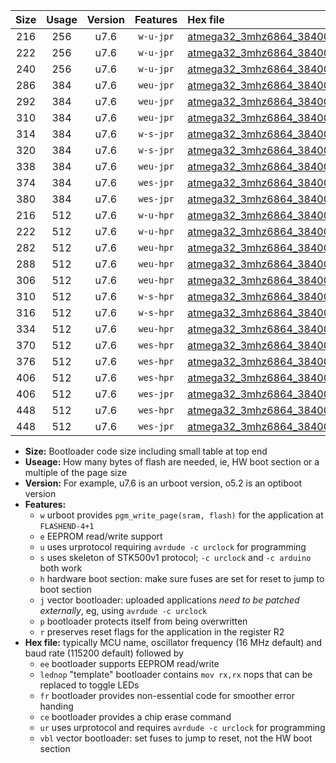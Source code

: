 |Size|Usage|Version|Features|Hex file|
|:-:|:-:|:-:|:-:|:--|
|216|256|u7.6|`w-u-jpr`|[atmega32_3mhz6864_38400bps_ur_vbl.hex](https://raw.githubusercontent.com/stefanrueger/urboot/main/atmega32_3mhz6864_38400bps_ur_vbl.hex)|
|222|256|u7.6|`w-u-jpr`|[atmega32_3mhz6864_38400bps_lednop_ur_vbl.hex](https://raw.githubusercontent.com/stefanrueger/urboot/main/atmega32_3mhz6864_38400bps_lednop_ur_vbl.hex)|
|240|256|u7.6|`w-u-jpr`|[atmega32_3mhz6864_38400bps_lednop_fr_ur_vbl.hex](https://raw.githubusercontent.com/stefanrueger/urboot/main/atmega32_3mhz6864_38400bps_lednop_fr_ur_vbl.hex)|
|286|384|u7.6|`weu-jpr`|[atmega32_3mhz6864_38400bps_ee_ur_vbl.hex](https://raw.githubusercontent.com/stefanrueger/urboot/main/atmega32_3mhz6864_38400bps_ee_ur_vbl.hex)|
|292|384|u7.6|`weu-jpr`|[atmega32_3mhz6864_38400bps_ee_lednop_ur_vbl.hex](https://raw.githubusercontent.com/stefanrueger/urboot/main/atmega32_3mhz6864_38400bps_ee_lednop_ur_vbl.hex)|
|310|384|u7.6|`weu-jpr`|[atmega32_3mhz6864_38400bps_ee_lednop_fr_ur_vbl.hex](https://raw.githubusercontent.com/stefanrueger/urboot/main/atmega32_3mhz6864_38400bps_ee_lednop_fr_ur_vbl.hex)|
|314|384|u7.6|`w-s-jpr`|[atmega32_3mhz6864_38400bps_vbl.hex](https://raw.githubusercontent.com/stefanrueger/urboot/main/atmega32_3mhz6864_38400bps_vbl.hex)|
|320|384|u7.6|`w-s-jpr`|[atmega32_3mhz6864_38400bps_lednop_vbl.hex](https://raw.githubusercontent.com/stefanrueger/urboot/main/atmega32_3mhz6864_38400bps_lednop_vbl.hex)|
|338|384|u7.6|`weu-jpr`|[atmega32_3mhz6864_38400bps_ee_lednop_fr_ce_ur_vbl.hex](https://raw.githubusercontent.com/stefanrueger/urboot/main/atmega32_3mhz6864_38400bps_ee_lednop_fr_ce_ur_vbl.hex)|
|374|384|u7.6|`wes-jpr`|[atmega32_3mhz6864_38400bps_ee_vbl.hex](https://raw.githubusercontent.com/stefanrueger/urboot/main/atmega32_3mhz6864_38400bps_ee_vbl.hex)|
|380|384|u7.6|`wes-jpr`|[atmega32_3mhz6864_38400bps_ee_lednop_vbl.hex](https://raw.githubusercontent.com/stefanrueger/urboot/main/atmega32_3mhz6864_38400bps_ee_lednop_vbl.hex)|
|216|512|u7.6|`w-u-hpr`|[atmega32_3mhz6864_38400bps_ur.hex](https://raw.githubusercontent.com/stefanrueger/urboot/main/atmega32_3mhz6864_38400bps_ur.hex)|
|222|512|u7.6|`w-u-hpr`|[atmega32_3mhz6864_38400bps_lednop_ur.hex](https://raw.githubusercontent.com/stefanrueger/urboot/main/atmega32_3mhz6864_38400bps_lednop_ur.hex)|
|282|512|u7.6|`weu-hpr`|[atmega32_3mhz6864_38400bps_ee_ur.hex](https://raw.githubusercontent.com/stefanrueger/urboot/main/atmega32_3mhz6864_38400bps_ee_ur.hex)|
|288|512|u7.6|`weu-hpr`|[atmega32_3mhz6864_38400bps_ee_lednop_ur.hex](https://raw.githubusercontent.com/stefanrueger/urboot/main/atmega32_3mhz6864_38400bps_ee_lednop_ur.hex)|
|306|512|u7.6|`weu-hpr`|[atmega32_3mhz6864_38400bps_ee_lednop_fr_ur.hex](https://raw.githubusercontent.com/stefanrueger/urboot/main/atmega32_3mhz6864_38400bps_ee_lednop_fr_ur.hex)|
|310|512|u7.6|`w-s-hpr`|[atmega32_3mhz6864_38400bps.hex](https://raw.githubusercontent.com/stefanrueger/urboot/main/atmega32_3mhz6864_38400bps.hex)|
|316|512|u7.6|`w-s-hpr`|[atmega32_3mhz6864_38400bps_lednop.hex](https://raw.githubusercontent.com/stefanrueger/urboot/main/atmega32_3mhz6864_38400bps_lednop.hex)|
|334|512|u7.6|`weu-hpr`|[atmega32_3mhz6864_38400bps_ee_lednop_fr_ce_ur.hex](https://raw.githubusercontent.com/stefanrueger/urboot/main/atmega32_3mhz6864_38400bps_ee_lednop_fr_ce_ur.hex)|
|370|512|u7.6|`wes-hpr`|[atmega32_3mhz6864_38400bps_ee.hex](https://raw.githubusercontent.com/stefanrueger/urboot/main/atmega32_3mhz6864_38400bps_ee.hex)|
|376|512|u7.6|`wes-hpr`|[atmega32_3mhz6864_38400bps_ee_lednop.hex](https://raw.githubusercontent.com/stefanrueger/urboot/main/atmega32_3mhz6864_38400bps_ee_lednop.hex)|
|406|512|u7.6|`wes-hpr`|[atmega32_3mhz6864_38400bps_ee_lednop_fr.hex](https://raw.githubusercontent.com/stefanrueger/urboot/main/atmega32_3mhz6864_38400bps_ee_lednop_fr.hex)|
|406|512|u7.6|`wes-jpr`|[atmega32_3mhz6864_38400bps_ee_lednop_fr_vbl.hex](https://raw.githubusercontent.com/stefanrueger/urboot/main/atmega32_3mhz6864_38400bps_ee_lednop_fr_vbl.hex)|
|448|512|u7.6|`wes-hpr`|[atmega32_3mhz6864_38400bps_ee_lednop_fr_ce.hex](https://raw.githubusercontent.com/stefanrueger/urboot/main/atmega32_3mhz6864_38400bps_ee_lednop_fr_ce.hex)|
|448|512|u7.6|`wes-jpr`|[atmega32_3mhz6864_38400bps_ee_lednop_fr_ce_vbl.hex](https://raw.githubusercontent.com/stefanrueger/urboot/main/atmega32_3mhz6864_38400bps_ee_lednop_fr_ce_vbl.hex)|

- **Size:** Bootloader code size including small table at top end
- **Useage:** How many bytes of flash are needed, ie, HW boot section or a multiple of the page size
- **Version:** For example, u7.6 is an urboot version, o5.2 is an optiboot version
- **Features:**
  + `w` urboot provides `pgm_write_page(sram, flash)` for the application at `FLASHEND-4+1`
  + `e` EEPROM read/write support
  + `u` uses urprotocol requiring `avrdude -c urclock` for programming
  + `s` uses skeleton of STK500v1 protocol; `-c urclock` and `-c arduino` both work
  + `h` hardware boot section: make sure fuses are set for reset to jump to boot section
  + `j` vector bootloader: uploaded applications *need to be patched externally*, eg, using `avrdude -c urclock`
  + `p` bootloader protects itself from being overwritten
  + `r` preserves reset flags for the application in the register R2
- **Hex file:** typically MCU name, oscillator frequency (16 MHz default) and baud rate (115200 default) followed by
  + `ee` bootloader supports EEPROM read/write
  + `lednop` "template" bootloader contains `mov rx,rx` nops that can be replaced to toggle LEDs
  + `fr` bootloader provides non-essential code for smoother error handing
  + `ce` bootloader provides a chip erase command
  + `ur` uses urprotocol and requires `avrdude -c urclock` for programming
  + `vbl` vector bootloader: set fuses to jump to reset, not the HW boot section
